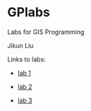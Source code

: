 # GPlabs
Labs for GIS Programming

Jikun Liu

Links to labs:

- [lab 1](https://github.com/jikun-tamu/GPlabs)

- [lab 2](https://github.com/jikun-tamu/GPlabs/tree/main/lab2)

- [lab 3](https://github.com/jikun-tamu/GPlabs/tree/main/lab3)

